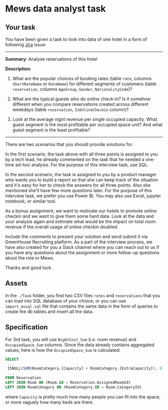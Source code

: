 # Mews data analyst task

## Your task

You have been given a task to look into data of one hotel in a form of following [Jira](https://www.atlassian.com/software/jira) issue:

-------------

**Summary**: Analyse reservations of this hotel

**Description**:

1) What are the popular choices of booking rates (table `rate`, columns `ShortRateName` or `RateName`) for different segments of customers (table `reservation`, columns `AgeGroup`, `Gender`, `NationalityCode`)?

2) What are the typical guests who do online check-in? Is it somehow different when you compare reservations created across different weekdays (table `reservation`, `IsOnlineCheckin` column)?

3) Look at the average night revenue per single occupied capacity. What guest segment is the most profitable per occupied space unit? And what guest segment is the least profitable?

------------

There are two scenarios that you should provide solutions for:

In the first scenario, the task above with all three points is assigned to you by a tech lead, he already commented on the task that he needed a one-time ad-hoc analysis. For the purpose of this interview task, use SQL.

In the second scenario, the task is assigned to you by a product manager who wants you to build a report so that she can keep track of the situation and it's easy for her to check the answers for all three points. Also she mentioned she'll have few more questions later. For the purpose of this interview task, we prefer you use Power BI. You may also use Excel, jupyter notebook, or similar tool.

As a bonus assignment, we want to motivate our hotels to promote online checkin and we want to give them some hard data. Look at the data and your analysis again and estimate what would be the impact on total room revenue if the overall usage of online checkin doubled. 

Include the comments to present your solution and send submit it via GreenHouse Recruiting platform. As a part of the interview process, we have also created for you a Slack channel where you can reach out to us if you have any questions about the assignment or more follow-up questions about the role or Mews. 

Thanks and good luck.

## Assets

In the `./Task` folder, you find two CSV files `rates` and `reservations` that you can load into SQL database of your choice, or you can use `import_mssql.sql` file that contains the same data in the form of queries to create the db tables and insert all the data.

## Specification

For 3rd task, you will use `NightCost_Sum` (i.e. room revenue) and `OccupiedSpace_Sum` columns. Since the data already contains aggregated values, here is how the `OccupiedSpace_Sum` is calculated:


```sql
SELECT 
 ...
 ISNULL(SUM(RoomCategory.[Capacity] + RoomCategory.[ExtraCapacity]), 0) as OccupiedSpace_Sum,
 ...
FROM Reservation
LEFT JOIN Room ON (Room.Id = Reservation.AssignedRoomId)
LEFT JOIN RoomCategory ON (RoomCategory.ID = Room.CategoryId) 
```

where `Capacity` is pretty much how many people you can fit into the space, or more vaguely how many beds are there.
